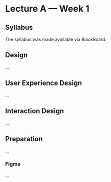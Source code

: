 # Lecture A — Week 1

## Syllabus

The syllabus was made available via BlackBoard.

## Design
…

## User Experience Design
…

## Interaction Design
…

## Preparation
…

### Figma
…